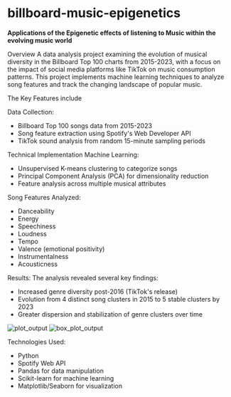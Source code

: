# billboard-music-epigenetics
**Applications of the Epigenetic effects of listening to Music within the evolving music world**

Overview
A data analysis project examining the evolution of musical diversity in the Billboard Top 100 charts from 2015-2023, with a focus on the impact of social media platforms like TikTok on music consumption patterns. This project implements machine learning techniques to analyze song features and track the changing landscape of popular music.

The Key Features include

Data Collection:
- Billboard Top 100 songs data from 2015-2023
- Song feature extraction using Spotify's Web Developer API
- TikTok sound analysis from random 15-minute sampling periods

Technical Implementation
Machine Learning:
- Unsupervised K-means clustering to categorize songs
- Principal Component Analysis (PCA) for dimensionality reduction
- Feature analysis across multiple musical attributes

Song Features Analyzed:
- Danceability
- Energy
- Speechiness
- Loudness
- Tempo
- Valence (emotional positivity)
- Instrumentalness
- Acousticness

Results:
The analysis revealed several key findings:
- Increased genre diversity post-2016 (TikTok's release)
- Evolution from 4 distinct song clusters in 2015 to 5 stable clusters by 2023
- Greater dispersion and stabilization of genre clusters over time

![plot_output](https://github.com/user-attachments/assets/04f783f5-bb90-42b2-8ed7-9b0819837bce)
![box_plot_output](https://github.com/user-attachments/assets/0fb2c08a-7b20-465f-b8fc-23df3ffc9ab2)


Technologies Used:
- Python
- Spotify Web API
- Pandas for data manipulation
- Scikit-learn for machine learning
- Matplotlib/Seaborn for visualization
